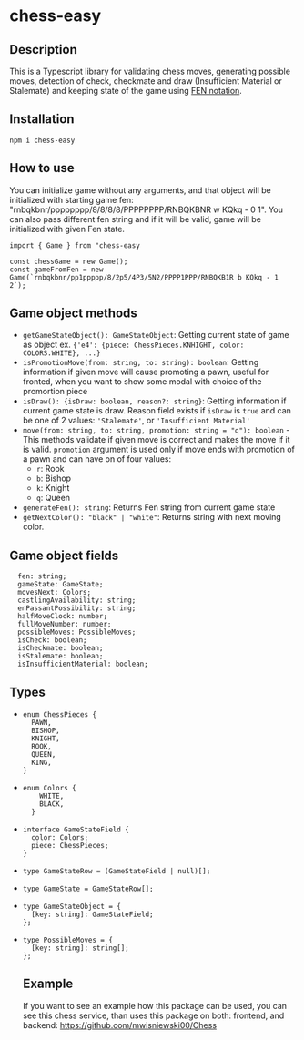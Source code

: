 # chess-easy

## Description

This is a Typescript library for validating chess moves, generating possible moves, detection of check, checkmate and draw (Insufficient Material or Stalemate) and keeping state of the game using [FEN notation](https://en.wikipedia.org/wiki/Forsyth%E2%80%93Edwards_Notation).

## Installation

```
npm i chess-easy
```

## How to use

You can initialize game without any arguments, and that object will be initialized with starting game fen: "rnbqkbnr/pppppppp/8/8/8/8/PPPPPPPP/RNBQKBNR w KQkq - 0 1".
You can also pass different fen string and if it will be valid, game will be initialized with given Fen state.

```
import { Game } from "chess-easy

const chessGame = new Game();
const gameFromFen = new Game(`rnbqkbnr/pp1ppppp/8/2p5/4P3/5N2/PPPP1PPP/RNBQKB1R b KQkq - 1 2`);
```

## Game object methods

- `getGameStateObject(): GameStateObject`: Getting current state of game as object ex. `{'e4': {piece: ChessPieces.KNHIGHT, color: COLORS.WHITE}, ...}`
- `isPromotionMove(from: string, to: string): boolean`: Getting information if given move will cause promoting a pawn, useful for fronted, when you want to show some modal with choice of the promortion piece
- `isDraw(): {isDraw: boolean, reason?: string}`: Getting information if current game state is draw. Reason field exists if `isDraw` is `true` and can be one of 2 values: `'Stalemate'`, or `'Insufficient Material'`
- `move(from: string, to: string, promotion: string = "q"): boolean` - This methods validate if given move is correct and makes the move if it is valid. `promotion` argument is used only if move ends with promotion of a pawn and can have on of four values:
  - `r`: Rook
  - `b`: Bishop
  - `k`: Knight
  - `q`: Queen
- `generateFen(): string`: Returns Fen string from current game state
- `getNextColor(): "black" | "white"`: Returns string with next moving color.

## Game object fields

```
  fen: string;
  gameState: GameState;
  movesNext: Colors;
  castlingAvailability: string;
  enPassantPossibility: string;
  halfMoveClock: number;
  fullMoveNumber: number;
  possibleMoves: PossibleMoves;
  isCheck: boolean;
  isCheckmate: boolean;
  isStalemate: boolean;
  isInsufficientMaterial: boolean;
```

## Types

- ```
  enum ChessPieces {
    PAWN,
    BISHOP,
    KNIGHT,
    ROOK,
    QUEEN,
    KING,
  }
  ```

- ```
  enum Colors {
      WHITE,
      BLACK,
    }
  ```

- ```
  interface GameStateField {
    color: Colors;
    piece: ChessPieces;
  }
  ```

- ```
  type GameStateRow = (GameStateField | null)[];
  ```

- ```
  type GameState = GameStateRow[];
  ```

- ```
  type GameStateObject = {
    [key: string]: GameStateField;
  };
  ```

- ```
  type PossibleMoves = {
    [key: string]: string[];
  };
  ```

  ## Example

  If you want to see an example how this package can be used, you can see this chess service, than uses this package on both: frontend, and backend: https://github.com/mwisniewski00/Chess
